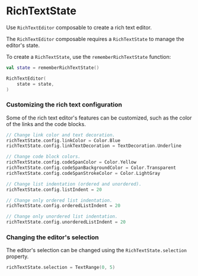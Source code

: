 # RichTextState

Use `RichTextEditor` composable to create a rich text editor.

The `RichTextEditor` composable requires a `RichTextState` to manage the editor's state.

To create a `RichTextState`, use the `rememberRichTextState` function:

```kotlin
val state = rememberRichTextState()

RichTextEditor(
    state = state,
)
```

### Customizing the rich text configuration

Some of the rich text editor's features can be customized, such as the color of the links and the code blocks.

```kotlin
// Change link color and text decoration.
richTextState.config.linkColor = Color.Blue
richTextState.config.linkTextDecoration = TextDecoration.Underline

// Change code block colors.
richTextState.config.codeSpanColor = Color.Yellow
richTextState.config.codeSpanBackgroundColor = Color.Transparent
richTextState.config.codeSpanStrokeColor = Color.LightGray

// Change list indentation (ordered and unordered).
richTextState.config.listIndent = 20

// Change only ordered list indentation.
richTextState.config.orderedListIndent = 20

// Change only unordered list indentation.
richTextState.config.unorderedListIndent = 20
```

### Changing the editor's selection

The editor's selection can be changed using the `RichTextState.selection` property.

```kotlin
richTextState.selection = TextRange(0, 5)
```